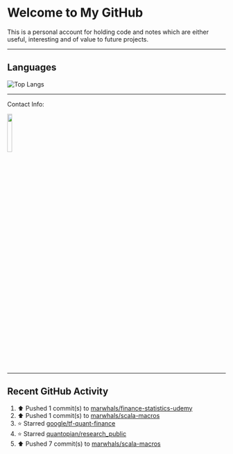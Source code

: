 # Welcome to My GitHub

This is a personal account for holding code and notes which are either useful, interesting and of value to future projects.

---
## Languages

![Top Langs](https://github-readme-stats.vercel.app/api/top-langs/?username=marwhals&layout=compact&bg_color=282c34&text_color=ffffff&title_color=ff5733)

---
Contact Info:

<a href="https://www.linkedin.com/in/marjanmubarok/">
  <img src="https://upload.wikimedia.org/wikipedia/commons/0/01/LinkedIn_Logo.svg" width="15%">
</a>

---

## Recent GitHub Activity

<!--RECENT_ACTIVITY:start-->
1. ⬆️ Pushed 1 commit(s) to [marwhals/finance-statistics-udemy](https://github.com/marwhals/finance-statistics-udemy)<br>
2. ⬆️ Pushed 1 commit(s) to [marwhals/scala-macros](https://github.com/marwhals/scala-macros)<br>
3. ⭐ Starred [google/tf-quant-finance](https://github.com/google/tf-quant-finance)<br>
4. ⭐ Starred [quantopian/research_public](https://github.com/quantopian/research_public)<br>
5. ⬆️ Pushed 7 commit(s) to [marwhals/scala-macros](https://github.com/marwhals/scala-macros)<br>
<!--RECENT_ACTIVITY:end-->
